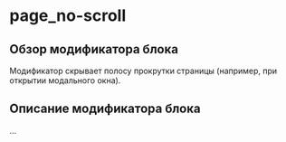 page_no-scroll
================================================================================

Обзор модификатора блока
--------------------------------------------------------------------------------

Модификатор скрывает полосу прокрутки страницы (например, при открытии модального окна).

Описание модификатора блока
--------------------------------------------------------------------------------

…